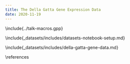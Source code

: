 ```yaml
---
title: The Della Gatta Gene Expression Data
date: 2020-11-19
---
```


\include{../talk-macros.gpp}

\include{_datasets/includes/datasets-notebook-setup.md}

\include{_datasets/includes/della-gatta-gene-data.md}

\references
